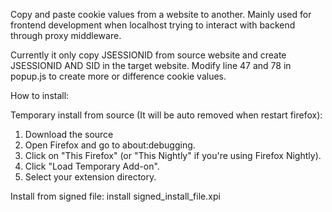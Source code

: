 Copy and paste cookie values from a website to another.
Mainly used for frontend development when localhost trying to interact with backend through proxy middleware.

Currently it only copy JSESSIONID from source website and create JSESSIONID AND SID in the target website. Modify line 47 and 78 in popup.js to create more or difference cookie values.

How to install:

Temporary install from source (It will be auto removed when restart firefox):
1. Download the source
2. Open Firefox and go to about:debugging.
3. Click on "This Firefox" (or "This Nightly" if you're using Firefox Nightly).
4. Click "Load Temporary Add-on".
5. Select your extension directory.


Install from signed file:
install signed_install_file.xpi
